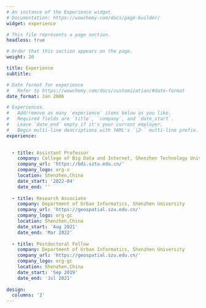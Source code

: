 ```yaml
---
# An instance of the Experience widget.
# Documentation: https://wowchemy.com/docs/page-builder/
widget: experience

# This file represents a page section.
headless: true

# Order that this section appears on the page.
weight: 20

title: Experience
subtitle:

# Date format for experience
#   Refer to https://wowchemy.com/docs/customization/#date-format
date_format: Jan 2006

# Experiences.
#   Add/remove as many `experience` items below as you like.
#   Required fields are `title`, `company`, and `date_start`.
#   Leave `date_end` empty if it's your current employer.
#   Begin multi-line descriptions with YAML's `|2-` multi-line prefix.
experience:

        
  - title: Assistant Professor
    company: College of Big Data and Internet, Shenzhen Technology University
    company_url: 'https://bdi.sztu.edu.cn/'
    company_logo: org-x
    location: Shenzhen,China
    date_start: '2022-04'
	date_end: ''
	
  - title: Research Associate
    company: Department of Urban Informatics, Shenzhen University
    company_url: 'https://geospatial.szu.edu.cn/'
    company_logo: org-gc
    location: Shenzhen,China
    date_start: 'Aug 2021'
    date_end: 'Mar 2022'
	
  - title: Postdoctoral Fellow
    company: Department of Urban Informatics, Shenzhen University
    company_url: 'https://geospatial.szu.edu.cn/'
    company_logo: org-gc
    location: Shenzhen,China
    date_start: 'Sep 2019'
    date_end: 'Jul 2021'
	
design:
  columns: '2'
---
```

